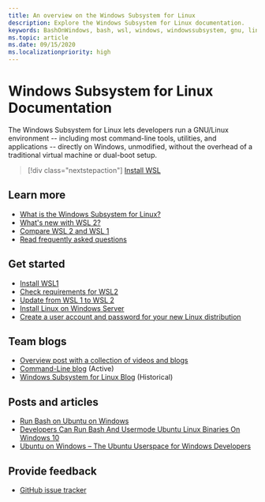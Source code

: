 ```yaml
---
title: An overview on the Windows Subsystem for Linux
description: Explore the Windows Subsystem for Linux documentation.
keywords: BashOnWindows, bash, wsl, windows, windowssubsystem, gnu, linux
ms.topic: article
ms.date: 09/15/2020
ms.localizationpriority: high
---
```


# Windows Subsystem for Linux Documentation

The Windows Subsystem for Linux lets developers run a GNU/Linux environment -- including most command-line tools, utilities, and applications -- directly on Windows, unmodified, without the overhead of a traditional virtual machine or dual-boot setup.

> [!div class="nextstepaction"]
> [Install WSL](install-win10.md)

## Learn more

* [What is the Windows Subsystem for Linux?](about.md)
* [What's new with WSL 2?](compare-versions.md#whats-new-in-wsl-2)
* [Compare WSL 2 and WSL 1](compare-versions.md)
* [Read frequently asked questions](faq.md)

## Get started

* [Install WSL1](install-win10.md)
* [Check requirements for WSL2](./install-win10.md#step-2--check-requirements-for-running-wsl-2)
* [Update from WSL 1 to WSL 2](./install-win10.md#set-your-distribution-version-to-wsl-1-or-wsl-2)
* [Install Linux on Windows Server](install-on-server.md)
* [Create a user account and password for your new Linux distribution](user-support.md)

## Team blogs

* [Overview post with a collection of videos and blogs](https://blogs.msdn.microsoft.com/commandline/learn-about-windows-console-and-windows-subsystem-for-linux-wsl/)
* [Command-Line blog](https://blogs.msdn.microsoft.com/commandline/) (Active)
* [Windows Subsystem for Linux Blog](/archive/blogs/wsl/) (Historical)

## Posts and articles

* [Run Bash on Ubuntu on Windows](https://blogs.windows.com/buildingapps/2016/03/30/run-bash-on-ubuntu-on-windows/)
* [Developers Can Run Bash And Usermode Ubuntu Linux Binaries On Windows 10](https://www.hanselman.com/blog/DevelopersCanRunBashShellAndUsermodeUbuntuLinuxBinariesOnWindows10.aspx)
* [Ubuntu on Windows – The Ubuntu Userspace for Windows Developers](https://insights.ubuntu.com/2016/03/30/ubuntu-on-windows-the-ubuntu-userspace-for-windows-developers/)

## Provide feedback

* [GitHub issue tracker](https://github.com/Microsoft/BashOnWindows/issues)